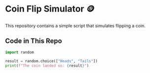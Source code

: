 # Coin Flip Simulator 🪙  

This repository contains a simple script that simulates flipping a coin.  

## Code in This Repo  
```python
import random  

result = random.choice(["Heads", "Tails"])  
print(f"The coin landed on: {result}")

